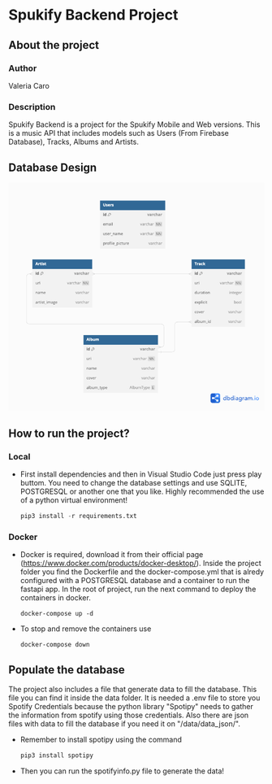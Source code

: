 # Spukify Backend Project

## About the project

### Author

Valeria Caro

### Description

Spukify Backend is a project for the Spukify Mobile and Web versions. This is a music API that includes models such as Users (From Firebase Database), Tracks, Albums and Artists.

## Database Design

![title](public/Diagram.png)

## How to run the project?

### Local

- First install dependencies and then in Visual Studio Code just press play buttom. You need to change the database settings and use SQLITE, POSTGRESQL or another one that you like. Highly recommended the use of a python virtual environment!

  ```python
  pip3 install -r requirements.txt
  ```

### Docker

- Docker is required, download it from their official page (https://www.docker.com/products/docker-desktop/). Inside the project folder you find the Dockerfile and the docker-compose.yml that is alredy configured with a POSTGRESQL database and a container to run the fastapi app. In the root of project, run the next command to deploy the containers in docker.

  ```docker
  docker-compose up -d
  ```
- To stop and remove the containers use

  ```docker
  docker-compose down
  ```

## Populate the database

The project also includes a file that generate data to fill the database. This file you can find it inside the data folder. It is needed a .env file to store you Spotify Credentials because the python library "Spotipy" needs to gather the information from spotify using those credentials. Also there are json files with data to fill the database if you need it on "/data/data_json/".

- Remember to install spotipy using the command

  ```python
  pip3 install spotipy
  ```
- Then you can run the spotifyinfo.py file to generate the data!
